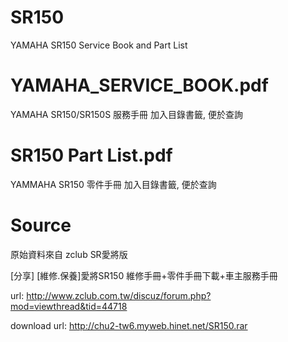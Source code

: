 SR150
=====

YAMAHA SR150  Service Book and Part List

YAMAHA_SERVICE_BOOK.pdf
==
YAMAHA SR150/SR150S 服務手冊
加入目錄書籤, 便於查詢

SR150 Part List.pdf
==
YAMMAHA SR150 零件手冊
加入目錄書籤, 便於查詢


Source
==

原始資料來自 zclub SR愛將版

[分享] [維修.保養]愛將SR150 維修手冊+零件手冊下載+車主服務手冊

url: http://www.zclub.com.tw/discuz/forum.php?mod=viewthread&tid=44718

download url: http://chu2-tw6.myweb.hinet.net/SR150.rar
